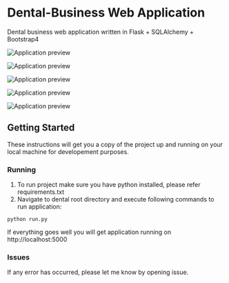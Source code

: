 # Dental-Business Web Application
Dental business web application written in Flask + SQLAlchemy + Bootstrap4

![Application preview](https://imgur.com/JSUhxVz.png)

![Application preview](https://i.imgur.com/40UMekY.png)

![Application preview](https://i.imgur.com/BIan2he.png)

![Application preview](https://i.imgur.com/9Mb0vco.png)

![Application preview](https://i.imgur.com/rZ9GRMs.png)

## Getting Started

These instructions will get you a copy of the project up and running on your local machine for developement purposes.

### Running

1. To run project make sure you have python installed, please refer requirements.txt
2. Navigate to dental root directory and execute following commands to run application:
```
python run.py
```

If everything goes well you will get application running on http://localhost:5000

### Issues

If any error has occurred, please let me know by opening issue.
